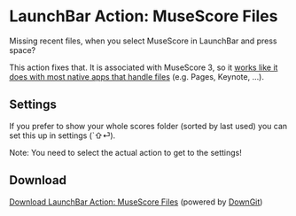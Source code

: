 # LaunchBar Action: MuseScore Files

Missing recent files, when you select MuseScore in LaunchBar and press space? 

This action fixes that. It is associated with MuseScore 3, so it [works like it does with most native apps that handle files](https://youtu.be/lLZgKIthbOk?t=82) (e.g. Pages, Keynote, …). 

## Settings
If you prefer to show your whole scores folder (sorted by last used) you can set this up in settings  (`⇧⏎). 

Note: You need to select the actual action to get to the settings! 

## Download

[Download LaunchBar Action: MuseScore Files](https://minhaskamal.github.io/DownGit/#/home?url=https://github.com/Ptujec/LaunchBar/tree/master/MuseScore-Action) (powered by [DownGit](https://github.com/MinhasKamal/DownGit))

